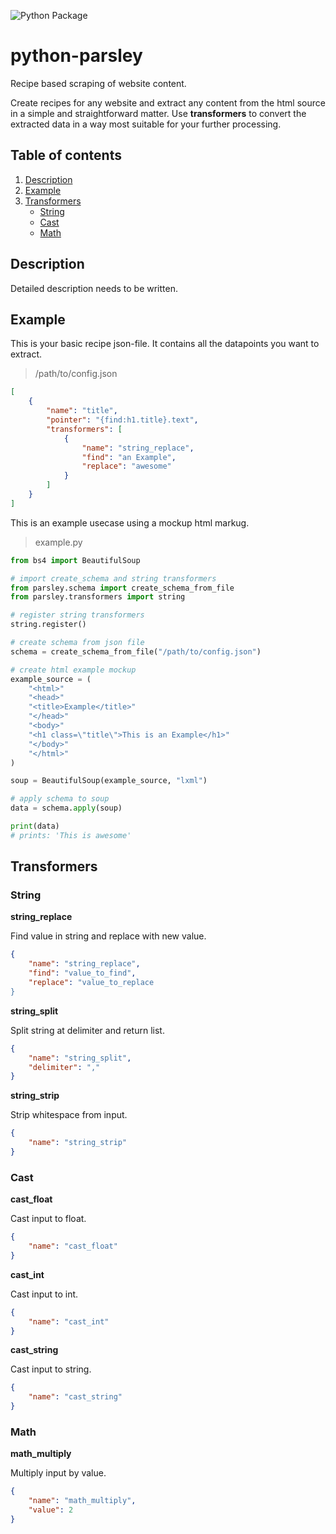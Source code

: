 ![Python Package](https://github.com/beesperester/python-parsley/workflows/Python%20Package/badge.svg?branch=main)

# python-parsley
Recipe based scraping of website content. 

Create recipes for any website and extract any content from the html source in a simple and straightforward matter. Use **transformers** to convert the extracted data in a way most suitable for your further processing.

## Table of contents
1. [Description](#description)
1. [Example](#example)
1. [Transformers](#transformers)
    * [String](#string)
    * [Cast](#cast)
    * [Math](#math)

## Description

Detailed description needs to be written.

## Example

This is your basic recipe json-file. It contains all the datapoints you want to extract.

> /path/to/config.json

```json
[
    {
        "name": "title",
        "pointer": "{find:h1.title}.text",
        "transformers": [
            {
                "name": "string_replace",
                "find": "an Example",
                "replace": "awesome"
            }
        ]
    }
]
```

This is an example usecase using a mockup html markug.

> example.py

```python
from bs4 import BeautifulSoup

# import create_schema and string transformers
from parsley.schema import create_schema_from_file
from parsley.transformers import string

# register string transformers
string.register()

# create schema from json file
schema = create_schema_from_file("/path/to/config.json")

# create html example mockup
example_source = (
    "<html>"
    "<head>"
    "<title>Example</title>"
    "</head>"
    "<body>"
    "<h1 class=\"title\">This is an Example</h1>"
    "</body>"
    "</html>"
)

soup = BeautifulSoup(example_source, "lxml")

# apply schema to soup
data = schema.apply(soup)

print(data)
# prints: 'This is awesome'
```

## Transformers

### String

**string_replace**

Find value in string and replace with new value.

```json
{
    "name": "string_replace",
    "find": "value_to_find",
    "replace": "value_to_replace
}
```

**string_split**

Split string at delimiter and return list.

```json
{
    "name": "string_split",
    "delimiter": ","
}
```

**string_strip**

Strip whitespace from input.

```json
{
    "name": "string_strip"
}
```

### Cast

**cast_float**

Cast input to float.

```json
{
    "name": "cast_float"
}
```

**cast_int**

Cast input to int.

```json
{
    "name": "cast_int"
}
```

**cast_string**

Cast input to string.

```json
{
    "name": "cast_string"
}
```

### Math

**math_multiply**

Multiply input by value.

```json
{
    "name": "math_multiply",
    "value": 2
}
```